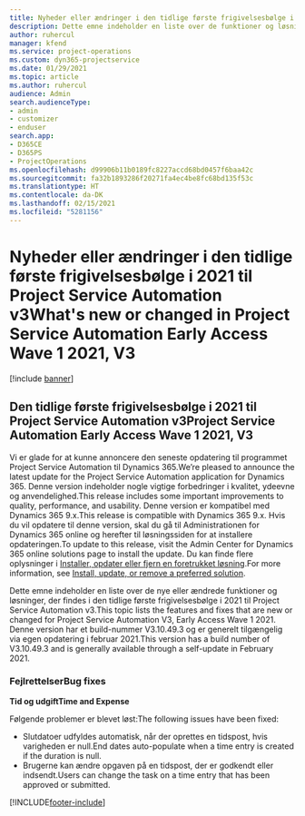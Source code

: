 ```yaml
---
title: Nyheder eller ændringer i den tidlige første frigivelsesbølge i 2021 til Project Service Automation v3
description: Dette emne indeholder en liste over de funktioner og løsninger, der findes i den tidlige første frigivelsesbølge i 2021 til Project Service Automation v3.
author: ruhercul
manager: kfend
ms.service: project-operations
ms.custom: dyn365-projectservice
ms.date: 01/29/2021
ms.topic: article
ms.author: ruhercul
audience: Admin
search.audienceType:
- admin
- customizer
- enduser
search.app:
- D365CE
- D365PS
- ProjectOperations
ms.openlocfilehash: d99906b11b0189fc8227accd68bd0457f6baa42c
ms.sourcegitcommit: fa32b1893286f20271fa4ec4be8fc68bd135f53c
ms.translationtype: HT
ms.contentlocale: da-DK
ms.lasthandoff: 02/15/2021
ms.locfileid: "5281156"
---
```

# <a name="whats-new-or-changed-in-project-service-automation-early-access-wave-1-2021-v3"></a><span data-ttu-id="d2da7-103">Nyheder eller ændringer i den tidlige første frigivelsesbølge i 2021 til Project Service Automation v3</span><span class="sxs-lookup"><span data-stu-id="d2da7-103">What's new or changed in Project Service Automation Early Access Wave 1 2021, V3</span></span>

[!include [banner](../includes/psa-now-project-operations.md)]

## <a name="project-service-automation-early-access-wave-1-2021-v3"></a><span data-ttu-id="d2da7-104">Den tidlige første frigivelsesbølge i 2021 til Project Service Automation v3</span><span class="sxs-lookup"><span data-stu-id="d2da7-104">Project Service Automation Early Access Wave 1 2021, V3</span></span>

<span data-ttu-id="d2da7-105">Vi er glade for at kunne annoncere den seneste opdatering til programmet Project Service Automation til Dynamics 365.</span><span class="sxs-lookup"><span data-stu-id="d2da7-105">We’re pleased to announce the latest update for the Project Service Automation application for Dynamics 365.</span></span> <span data-ttu-id="d2da7-106">Denne version indeholder nogle vigtige forbedringer i kvalitet, ydeevne og anvendelighed.</span><span class="sxs-lookup"><span data-stu-id="d2da7-106">This release includes some important improvements to quality, performance, and usability.</span></span> <span data-ttu-id="d2da7-107">Denne version er kompatibel med Dynamics 365 9.x.</span><span class="sxs-lookup"><span data-stu-id="d2da7-107">This release is compatible with Dynamics 365 9.x.</span></span> <span data-ttu-id="d2da7-108">Hvis du vil opdatere til denne version, skal du gå til Administrationen for Dynamics 365 online og herefter til løsningssiden for at installere opdateringen.</span><span class="sxs-lookup"><span data-stu-id="d2da7-108">To update to this release, visit the Admin Center for Dynamics 365 online solutions page to install the update.</span></span> <span data-ttu-id="d2da7-109">Du kan finde flere oplysninger i [Installer, opdater eller fjern en foretrukket løsning](https://docs.microsoft.com/power-platform/admin/install-remove-preferred-solution).</span><span class="sxs-lookup"><span data-stu-id="d2da7-109">For more information, see [Install, update, or remove a preferred solution](https://docs.microsoft.com/power-platform/admin/install-remove-preferred-solution).</span></span>

<span data-ttu-id="d2da7-110">Dette emne indeholder en liste over de nye eller ændrede funktioner og løsninger, der findes i den tidlige første frigivelsesbølge i 2021 til Project Service Automation v3.</span><span class="sxs-lookup"><span data-stu-id="d2da7-110">This topic lists the features and fixes that are new or changed for Project Service Automation V3, Early Access Wave 1 2021.</span></span> <span data-ttu-id="d2da7-111">Denne version har et build-nummer V3.10.49.3 og er generelt tilgængelig via egen opdatering i februar 2021.</span><span class="sxs-lookup"><span data-stu-id="d2da7-111">This version has a build number of V3.10.49.3 and is generally available through a self-update in February 2021.</span></span>


### <a name="bug-fixes"></a><span data-ttu-id="d2da7-112">Fejlrettelser</span><span class="sxs-lookup"><span data-stu-id="d2da7-112">Bug fixes</span></span>

<span data-ttu-id="d2da7-113">**Tid og udgift**</span><span class="sxs-lookup"><span data-stu-id="d2da7-113">**Time and Expense**</span></span>

<span data-ttu-id="d2da7-114">Følgende problemer er blevet løst:</span><span class="sxs-lookup"><span data-stu-id="d2da7-114">The following issues have been fixed:</span></span>

- <span data-ttu-id="d2da7-115">Slutdatoer udfyldes automatisk, når der oprettes en tidspost, hvis varigheden er null.</span><span class="sxs-lookup"><span data-stu-id="d2da7-115">End dates auto-populate when a time entry is created if the duration is null.</span></span>
- <span data-ttu-id="d2da7-116">Brugerne kan ændre opgaven på en tidspost, der er godkendt eller indsendt.</span><span class="sxs-lookup"><span data-stu-id="d2da7-116">Users can change the task on a time entry that has been approved or submitted.</span></span>


[!INCLUDE[footer-include](../includes/footer-banner.md)]